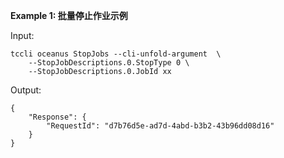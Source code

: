 **Example 1: 批量停止作业示例**



Input: 

```
tccli oceanus StopJobs --cli-unfold-argument  \
    --StopJobDescriptions.0.StopType 0 \
    --StopJobDescriptions.0.JobId xx
```

Output: 
```
{
    "Response": {
        "RequestId": "d7b76d5e-ad7d-4abd-b3b2-43b96dd08d16"
    }
}
```

